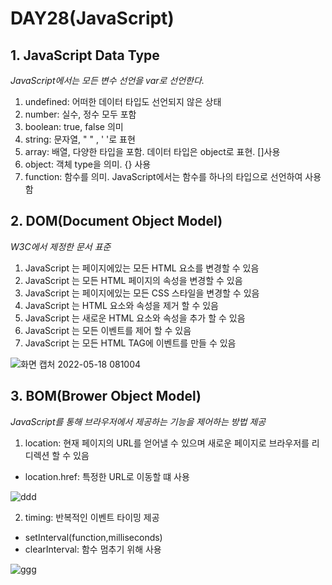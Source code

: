 # DAY28(JavaScript)
## 1. JavaScript Data Type

*JavaScript에서는 모든 변수 선언을 var로 선언한다.*

1. undefined: 어떠한 데이터 타입도 선언되지 않은 상태
2. number: 실수, 정수 모두 포함
3. boolean: true, false 의미
4. string: 문자열, " " , ' '로 표현
5. array: 배열, 다양한 타입을 포함. 데이터 타입은 object로 표현. []사용
6. object: 객체 type을 의미. {} 사용
7. function: 함수를 의미. JavaScript에서는 함수를 하나의 타입으로 선언하여 사용함

## 2. DOM(Document Object Model)

*W3C에서 제정한 문서 표준*

1. JavaScript 는 페이지에있는 모든 HTML 요소를 변경할 수 있음
2. JavaScript 는 모든 HTML 페이지의 속성을 변경할 수 있음
3. JavaScript 는 페이지에있는 모든 CSS 스타일을 변경할 수 있음
4. JavaScript 는 HTML 요소와 속성을 제거 할 수 있음
5. JavaScript 는 새로운 HTML 요소와 속성을 추가 할 수 있음
6. JavaScript 는 모든 이벤트를 제어 할 수 있음
7. JavaScript 는 모든 HTML TAG에 이벤트를 만들 수 있음

![화면 캡처 2022-05-18 081004](https://user-images.githubusercontent.com/103159709/168926781-8bb29a83-5194-4d31-ac28-895347c90d6c.png)

## 3. BOM(Brower Object Model)

*JavaScript를 통해 브라우저에서 제공하는 기능을 제어하는 방법 제공*

1. location: 현재 페이지의 URL를 얻어낼 수 있으며 새로운 페이지로 브라우저를 리디렉션 할 수 있음
* location.href: 특정한 URL로 이동할 떄 사용

![ddd](https://user-images.githubusercontent.com/103159709/168927489-adb561f8-c2f0-4156-b0f8-8f2c21846c80.png)

2. timing: 반복적인 이벤트 타이밍 제공
* setInterval(function,milliseconds)
* clearInterval: 함수 멈추기 위해 사용

![ggg](https://user-images.githubusercontent.com/103159709/168927867-4b75be5a-a962-4ff9-9e5c-91438ad1bcee.png)

